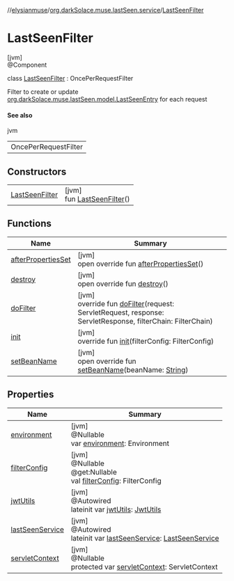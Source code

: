 //[elysianmuse](../../../index.md)/[org.darkSolace.muse.lastSeen.service](../index.md)/[LastSeenFilter](index.md)

# LastSeenFilter

[jvm]\
@Component

class [LastSeenFilter](index.md) : OncePerRequestFilter

Filter to create or update [org.darkSolace.muse.lastSeen.model.LastSeenEntry](../../org.darkSolace.muse.lastSeen.model/-last-seen-entry/index.md) for each request

#### See also

jvm

| |
|---|
| OncePerRequestFilter |

## Constructors

| | |
|---|---|
| [LastSeenFilter](-last-seen-filter.md) | [jvm]<br>fun [LastSeenFilter](-last-seen-filter.md)() |

## Functions

| Name                                                                                                                              | Summary                                                                                                                                                                                                                                          |
|-----------------------------------------------------------------------------------------------------------------------------------|--------------------------------------------------------------------------------------------------------------------------------------------------------------------------------------------------------------------------------------------------|
| [afterPropertiesSet](../../org.darkSolace.muse.security.service/-auth-token-filter/index.md#2115246148%2FFunctions%2F-1216412040) | [jvm]<br>open override fun [afterPropertiesSet](../../org.darkSolace.muse.security.service/-auth-token-filter/index.md#2115246148%2FFunctions%2F-1216412040)()                                                                                   |
| [destroy](../../org.darkSolace.muse.security.service/-auth-token-filter/index.md#-1289270679%2FFunctions%2F-1216412040)           | [jvm]<br>open override fun [destroy](../../org.darkSolace.muse.security.service/-auth-token-filter/index.md#-1289270679%2FFunctions%2F-1216412040)()                                                                                             |
| [doFilter](../../org.darkSolace.muse.security.service/-auth-token-filter/index.md#424373182%2FFunctions%2F-1216412040)            | [jvm]<br>override fun [doFilter](../../org.darkSolace.muse.security.service/-auth-token-filter/index.md#424373182%2FFunctions%2F-1216412040)(request: ServletRequest, response: ServletResponse, filterChain: FilterChain)                       |
| [init](../../org.darkSolace.muse.security.service/-auth-token-filter/index.md#-1834940120%2FFunctions%2F-1216412040)              | [jvm]<br>override fun [init](../../org.darkSolace.muse.security.service/-auth-token-filter/index.md#-1834940120%2FFunctions%2F-1216412040)(filterConfig: FilterConfig)                                                                           |
| [setBeanName](../../org.darkSolace.muse.security.service/-auth-token-filter/index.md#719905502%2FFunctions%2F-1216412040)         | [jvm]<br>open override fun [setBeanName](../../org.darkSolace.muse.security.service/-auth-token-filter/index.md#719905502%2FFunctions%2F-1216412040)(beanName: [String](https://kotlinlang.org/api/latest/jvm/stdlib/kotlin/-string/index.html)) |

## Properties

| Name | Summary |
|---|---|
| [environment](../../org.darkSolace.muse.security.service/-auth-token-filter/index.md#179565424%2FProperties%2F-1216412040) | [jvm]<br>@Nullable<br>var [environment](../../org.darkSolace.muse.security.service/-auth-token-filter/index.md#179565424%2FProperties%2F-1216412040): Environment |
| [filterConfig](../../org.darkSolace.muse.security.service/-auth-token-filter/index.md#653156989%2FProperties%2F-1216412040) | [jvm]<br>@Nullable<br>@get:Nullable<br>val [filterConfig](../../org.darkSolace.muse.security.service/-auth-token-filter/index.md#653156989%2FProperties%2F-1216412040): FilterConfig |
| [jwtUtils](jwt-utils.md) | [jvm]<br>@Autowired<br>lateinit var [jwtUtils](jwt-utils.md): [JwtUtils](../../org.darkSolace.muse.security.service/-jwt-utils/index.md) |
| [lastSeenService](last-seen-service.md) | [jvm]<br>@Autowired<br>lateinit var [lastSeenService](last-seen-service.md): [LastSeenService](../-last-seen-service/index.md) |
| [servletContext](../../org.darkSolace.muse.security.service/-auth-token-filter/index.md#1632496429%2FProperties%2F-1216412040) | [jvm]<br>@Nullable<br>protected var [servletContext](../../org.darkSolace.muse.security.service/-auth-token-filter/index.md#1632496429%2FProperties%2F-1216412040): ServletContext |
